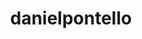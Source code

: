 ---
title: danielpontello
github: https://github.com/danielpontello
mode: light
transition: 1s
score: 94
archetype:
- Anime
- Innovative
- Editor’s Choice
---